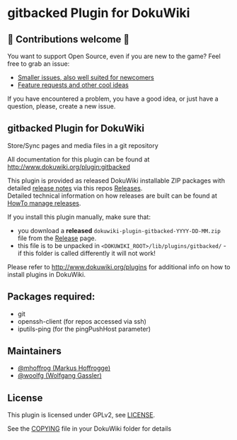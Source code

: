 # gitbacked Plugin for DokuWiki

## :green_heart: Contributions welcome :green_heart:

You want to support Open Source, even if you are new to the game?
Feel free to grab an issue:

- [Smaller issues, also well suited for newcomers](https://github.com/woolfg/dokuwiki-plugin-gitbacked/issues?q=is%3Aissue+is%3Aopen+label%3Acontributionwelcome)
- [Feature requests and other cool ideas](https://github.com/woolfg/dokuwiki-plugin-gitbacked/issues?q=is%3Aissue+is%3Aopen+label%3A%22feature+request%22)

If you have encountered a problem, you have a good idea, or just have a question, please, create a new issue.

## gitbacked Plugin for DokuWiki

Store/Sync pages and media files in a git repository

All documentation for this plugin can be found at
http://www.dokuwiki.org/plugin:gitbacked

This plugin is provided as released DokuWiki installable ZIP packages with detailed [release notes](https://github.com/woolfg/dokuwiki-plugin-gitbacked/blob/master/CHANGELOG.md)
via this repos [Releases](https://github.com/woolfg/dokuwiki-plugin-gitbacked/releases).  
Detailed technical information on how releases are built can be found at [HowTo manage releases](https://github.com/woolfg/dokuwiki-plugin-gitbacked/blob/master/.github/workflows/docs/HowTo_MANAGE_RELEASES.md).

If you install this plugin manually, make sure that:
- you download a **released** `dokuwiki-plugin-gitbacked-YYYY-DD-MM.zip` file
  from the [Release](https://github.com/woolfg/dokuwiki-plugin-gitbacked/releases) page.
- this file is to be unpacked in `<DOKUWIKI_ROOT>/lib/plugins/gitbacked/` - if this folder
  is called differently it will not work!

Please refer to http://www.dokuwiki.org/plugins for additional info
on how to install plugins in DokuWiki.

## Packages required:
- git
- openssh-client (for repos accessed via ssh)
- iputils-ping (for the pingPushHost parameter)

## Maintainers

- [@mhoffrog (Markus Hoffrogge)](https://github.com/mhoffrog)
- [@woolfg (Wolfgang Gassler)](https://github.com/woolfg)

## License

This plugin is licensed under GPLv2, see [LICENSE](LICENSE).

See the [COPYING](https://github.com/splitbrain/dokuwiki/blob/master/COPYING) file in your DokuWiki folder for details

